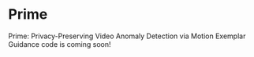 # Prime
Prime: Privacy-Preserving Video Anomaly Detection via Motion Exemplar Guidance
code is coming soon!
